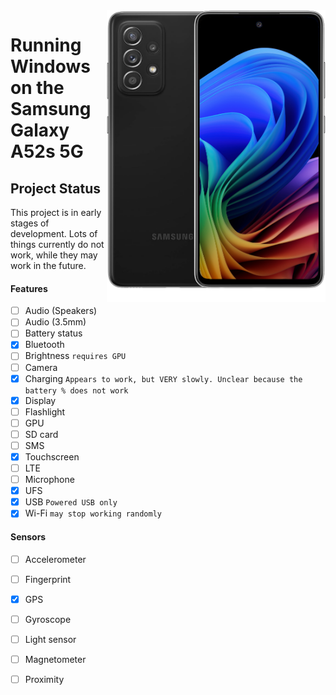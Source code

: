 <img align="right" src="https://github.com/n00b69/woa-a52s/blob/main/a52s.png" width="350" alt="Windows 11 running on a52sxq">

# Running Windows on the Samsung Galaxy A52s 5G

## Project Status
This project is in early stages of development. Lots of things currently do not work, while they may work in the future.

#### Features
- [ ] Audio (Speakers)
- [ ] Audio (3.5mm)
- [ ] Battery status
- [x] Bluetooth
- [ ] Brightness ```requires GPU```
- [ ] Camera
- [x] Charging ```Appears to work, but VERY slowly. Unclear because the battery % does not work```
- [x] Display
- [ ] Flashlight
- [ ] GPU
- [ ] SD card
- [ ] SMS
- [x] Touchscreen
- [ ] LTE
- [ ] Microphone
- [x] UFS
- [x] USB ```Powered USB only```
- [x] Wi-Fi ```may stop working randomly```

#### Sensors
- [ ] Accelerometer
- [ ] Fingerprint
- [x] GPS
- [ ] Gyroscope
- [ ] Light sensor
- [ ] Magnetometer
- [ ] Proximity











